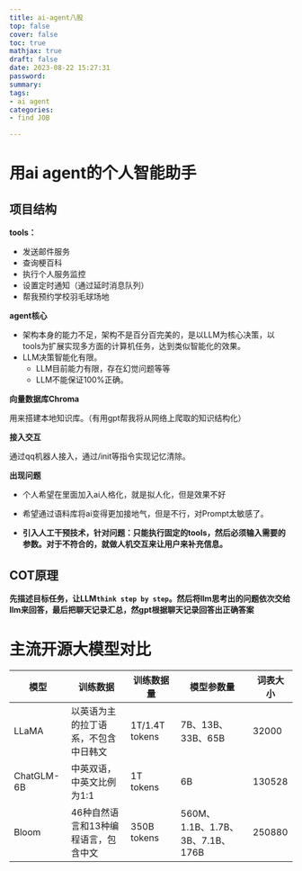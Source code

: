 ```yaml
---
title: ai-agent八股
top: false
cover: false
toc: true
mathjax: true
draft: false
date: 2023-08-22 15:27:31
password:
summary:
tags:
- ai agent
categories:
- find JOB

---
```


# 用ai agent的个人智能助手



## 项目结构

**tools：**

- 发送邮件服务
- 查询梗百科
- 执行个人服务监控
- 设置定时通知（通过延时消息队列）
- 帮我预约学校羽毛球场地



**agent核心**

- 架构本身的能力不足，架构不是百分百完美的，是以LLM为核心决策，以tools为扩展实现多方面的计算机任务，达到类似智能化的效果。
- LLM决策智能化有限。
  - LLM目前能力有限，存在幻觉问题等等
  - LLM不能保证100%正确。



**向量数据库Chroma**

用来搭建本地知识库。（有用gpt帮我将从网络上爬取的知识结构化）





**接入交互**

通过qq机器人接入，通过/init等指令实现记忆清除。





**出现问题**

- 个人希望在里面加入ai人格化，就是拟人化，但是效果不好
- 希望通过语料库将ai变得更加接地气，但是不行，对Prompt太敏感了。

- **引入人工干预技术，针对问题：只能执行固定的tools，然后必须输入需要的参数。对于不符合的，就做人机交互来让用户来补充信息。**





## COT原理

**先描述目标任务，让LLM`think step by step`。然后将llm思考出的问题依次交给llm来回答，最后把聊天记录汇总，然gpt根据聊天记录回答出正确答案**





# 主流开源大模型对比

| 模型       | 训练数据                             | 训练数据量     | 模型参数量                       | 词表大小 |
| ---------- | ------------------------------------ | -------------- | -------------------------------- | -------- |
| LLaMA      | 以英语为主的拉丁语系，不包含中日韩文 | 1T/1.4T tokens | 7B、13B、33B、65B                | 32000    |
| ChatGLM-6B | 中英双语，中英文比例为1:1            | 1T tokens      | 6B                               | 130528   |
| Bloom      | 46种自然语言和13种编程语言，包含中文 | 350B tokens    | 560M、1.1B、1.7B、3B、7.1B、176B | 250880   |







